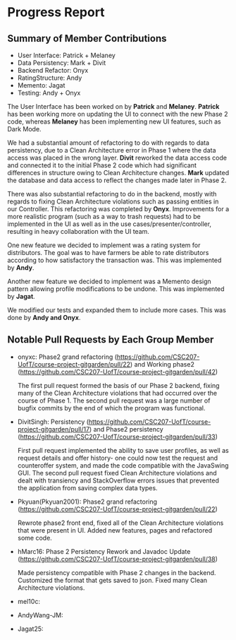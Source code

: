 # Progress Report

## Summary of Member Contributions
- User Interface: Patrick + Melaney
- Data Persistency: Mark + Divit
- Backend Refactor: Onyx
- RatingStructure: Andy
- Memento: Jagat
- Testing: Andy + Onyx

The User Interface has been worked on by **Patrick** and **Melaney**. 
**Patrick** has been working more on updating the UI to connect with the new Phase
2 code, whereas **Melaney** has been implementing new UI features, such as Dark Mode.

We had a substantial amount of refactoring to do with regards to data persistency,
due to a Clean Architecture error in Phase 1 where the data access was placed in the
wrong layer. **Divit** reworked the data access code and connected it to the initial Phase
2 code which had significant differences in structure owing to Clean Architecture
changes. **Mark** updated the database and data access to reflect the changes made
later in Phase 2.

There was also substantial refactoring to do in the backend, mostly with regards to
fixing Clean Architecture violations such as passing entities in our Controller.
This refactoring was completed by **Onyx**. Improvements for a more realistic
program (such as a way to trash requests) had to be implemented in the UI as well as
in the use cases/presenter/controller, resulting in heavy collaboration with the UI
team.

One new feature we decided to implement was a rating system for distributors.
The goal was to have farmers be able to rate distributors according to how 
satisfactory the transaction was. This was implemented by **Andy**.

Another new feature we decided to implement was a Memento design pattern
allowing profile modifications to be undone. This was implemented by **Jagat**.

We modified our tests and expanded them to include more cases.
This was done by **Andy and Onyx**.

## Notable Pull Requests by Each Group Member
- onyxc: Phase2 grand refactoring 
(https://github.com/CSC207-UofT/course-project-gitgarden/pull/22) and 
Working phase2 (https://github.com/CSC207-UofT/course-project-gitgarden/pull/42)

  The first pull request formed the basis of our Phase 2 backend, fixing many of
the Clean Architecture violations that had occurred over the course of Phase 1. 
The second pull request was a large number of bugfix commits by the end of which 
the program was functional.

- DivitSingh: Persistency 
(https://github.com/CSC207-UofT/course-project-gitgarden/pull/17) and Phase2 persistency
(https://github.com/CSC207-UofT/course-project-gitgarden/pull/33)

  First pull request implemented the ability to save user profiles, as well as request details and offer history-
one could now test the request and counteroffer system, and made the code compatible with the JavaSwing GUI. 
The second pull request fixed Clean Architecture violations and dealt with
transiency and StackOverflow errors issues that prevented the application from 
saving complex data types.

- Pkyuan(Pkyuan2001): Phase2 grand refactoring 
(https://github.com/CSC207-UofT/course-project-gitgarden/pull/22)

  Rewrote phase2 front end, fixed all of the Clean Architecture violations that
were present in UI. Added new features, pages and refactored some code.

- hMarc16: Phase 2 Persistency Rework and Javadoc Update 
(https://github.com/CSC207-UofT/course-project-gitgarden/pull/38)

  Made persistency compatible with Phase 2 changes in the backend. 
Customized the format that gets saved to json. Fixed many Clean Architecture 
violations.

- mel10c:

- AndyWang-JM:

- Jagat25:
